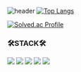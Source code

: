 ![header](https://capsule-render.vercel.app/api?type=waving&color=ffd00C&height=250&section=header&text=parking%20duckling&fontSize=90&animation=fadeIn&fontAlignY=38&desc=%20&descAlignY=62&descAlign=62)
[![Top Langs](https://github-readme-stats.vercel.app/api/top-langs/?username=parkingduckling&layout=compact)](https://github.com/****/github-readme-stats)

[![Solved.ac Profile](http://mazassumnida.wtf/api/v2/generate_badge?boj=pka333)](https://solved.ac/pka333/)
<br>
<h3>🛠STACK🛠</h3>
<p>
  <img src="https://img.shields.io/badge/JAVA-007396?style=for-the-badge&logo=java&logoColor=white">
  <img src="https://img.shields.io/badge/html-E34F26?style=for-the-badge&logo=html5&logoColor=white">
  <img src="https://img.shields.io/badge/css-1572B6?style=for-the-badge&logo=css3&logoColor=white">
  <img src="https://img.shields.io/badge/javascript-F7DF1E?style=for-the-badge&logo=javascript&logoColor=black">
  <img src="https://img.shields.io/badge/github-181717?style=for-the-badge&logo=github&logoColor=white">
</p>
